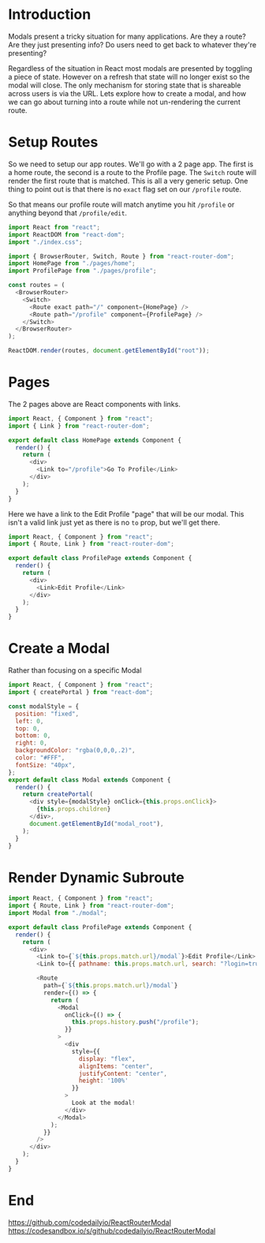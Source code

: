 # Introduction

Modals present a tricky situation for many applications. Are they a route? Are they just presenting info? Do users need to get back to whatever they're presenting?

Regardless of the situation in React most modals are presented by toggling a piece of state. However on a refresh that state will no longer exist so the modal will close. The only mechanism for storing state that is shareable across users is via the URL. Lets explore how to create a modal, and how we can go about turning into a route while not un-rendering the current route.

# Setup Routes

So we need to setup our app routes. We'll go with a 2 page app. The first is a home route, the second is a route to the Profile page. The `Switch` route will render the first route that is matched. This is all a very generic setup. One thing to point out is that there is no `exact` flag set on our `/profile` route.

So that means our profile route will match anytime you hit `/profile` or anything beyond that `/profile/edit`.

```js
import React from "react";
import ReactDOM from "react-dom";
import "./index.css";

import { BrowserRouter, Switch, Route } from "react-router-dom";
import HomePage from "./pages/home";
import ProfilePage from "./pages/profile";

const routes = (
  <BrowserRouter>
    <Switch>
      <Route exact path="/" component={HomePage} />
      <Route path="/profile" component={ProfilePage} />
    </Switch>
  </BrowserRouter>
);

ReactDOM.render(routes, document.getElementById("root"));
```

# Pages

The 2 pages above are React components with links.

```js
import React, { Component } from "react";
import { Link } from "react-router-dom";

export default class HomePage extends Component {
  render() {
    return (
      <div>
        <Link to="/profile">Go To Profile</Link>
      </div>
    );
  }
}
```

Here we have a link to the Edit Profile "page" that will be our modal. This isn't a valid link just yet as there is no `to` prop, but we'll get there. 

```js
import React, { Component } from "react";
import { Route, Link } from "react-router-dom";

export default class ProfilePage extends Component {
  render() {
    return (
      <div>
        <Link>Edit Profile</Link>
      </div>
    );
  }
}
```

# Create a Modal

Rather than focusing on a specific Modal
```js
import React, { Component } from "react";
import { createPortal } from "react-dom";

const modalStyle = {
  position: "fixed",
  left: 0,
  top: 0,
  bottom: 0,
  right: 0,
  backgroundColor: "rgba(0,0,0,.2)",
  color: "#FFF",
  fontSize: "40px",
};
export default class Modal extends Component {
  render() {
    return createPortal(
      <div style={modalStyle} onClick={this.props.onClick}>
        {this.props.children}
      </div>,
      document.getElementById("modal_root"),
    );
  }
}
```

# Render Dynamic Subroute

```js
import React, { Component } from "react";
import { Route, Link } from "react-router-dom";
import Modal from "./modal";

export default class ProfilePage extends Component {
  render() {
    return (
      <div>
        <Link to={`${this.props.match.url}/modal`}>Edit Profile</Link>
        <Link to={{ pathname: this.props.match.url, search: "?login=true" }}>Login</Link>

        <Route
          path={`${this.props.match.url}/modal`}
          render={() => {
            return (
              <Modal
                onClick={() => {
                  this.props.history.push("/profile");
                }}
              >
                <div
                  style={{
                    display: "flex",
                    alignItems: "center",
                    justifyContent: "center",
                    height: '100%'
                  }}
                >
                  Look at the modal!
                </div>
              </Modal>
            );
          }}
        />
      </div>
    );
  }
}
```

# End

https://github.com/codedailyio/ReactRouterModal
https://codesandbox.io/s/github/codedailyio/ReactRouterModal

